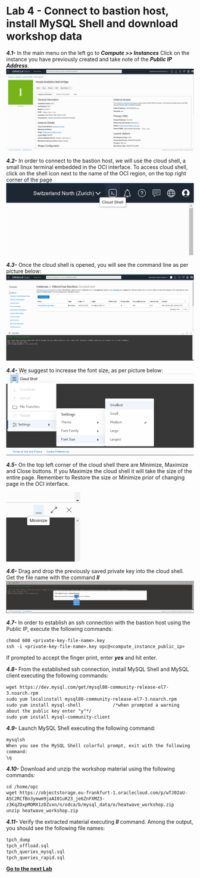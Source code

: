 # Lab 4 - Connect to bastion host, install MySQL Shell and download workshop data

_**4.1-**_ In the main menu on the left go to _**Compute >> Instances**_
Click on the instance you have previously created and take note of the _**Public IP Address**_.
![](./images/HW16_ci.png)

_**4.2-**_ In order to connect to the bastion host, we will use the cloud shell, a small linux terminal embedded in the OCI interface.
To access cloud shell, click on the shell icon next to the name of the OCI region, on the top right corner of the page
![](./images/cloud-shell-1.png)

_**4.3-**_ Once the cloud shell is opened, you will see the command line as per picture below:
![](./images/cloud-shell-2.png)

_**4.4-**_ We suggest to increase the font size, as per picture below:
![](./images/cloud-shell-3.png)

_**4.5-**_ On the top left corner of the cloud shell there are Minimize, Maximize and Close buttons. If you Maximize the cloud shell it will take the size of the entire page. Remember to Restore the size or Minimize prior of changing page in the OCI interface.

![](./images/cloud-shell-4.png)

_**4.6-**_ Drag and drop the previously saved private key into the cloud shell. Get the file name with the command _**ll**_ 
![](./images/cloud-shell-5.png)

_**4.7-**_ In order to establish an ssh connection with the bastion host using the Public IP, execute the following commands:
```
chmod 600 <private-key-file-name>.key
ssh -i <private-key-file-name>.key opc@<compute_instance_public_ip>
```

If prompted to accept the finger print, enter _**yes**_ and hit enter.

_**4.8-**_ From the established ssh connection, install MySQL Shell and MySQL client executing the following commands:
```
wget https://dev.mysql.com/get/mysql80-community-release-el7-3.noarch.rpm
sudo yum localinstall mysql80-community-release-el7-3.noarch.rpm
sudo yum install mysql-shell            /*when prompted a warning about the public key enter "y"*/
sudo yum install mysql-community-client
```

_**4.9-**_ Launch MySQL Shell executing the following command:
```
mysqlsh
When you see the MySQL Shell colorful prompt, exit with the following command:
\q
```

_**4.10-**_ Download and unzip the workshop material using the following commands:
```
cd /home/opc
wget https://objectstorage.eu-frankfurt-1.oraclecloud.com/p/wTJ02aU-A5C2RCfBn3ymwm9jaAI01uR23_je6ZnFXMZ3-z3KqZOxpMOMX1zDZvxn/n/odca/b/mysql_data/o/heatwave_workshop.zip
unzip heatwave_workshop.zip
```

_**4.11-**_ Verify the extracted material executing _**ll**_ command.
Among the output, you should see the following file names:
```
tpch_dump
tpch_offload.sql
tpch_queries_mysql.sql
tpch_queries_rapid.sql
```

**[Go to the next Lab](Lab5.md)**
